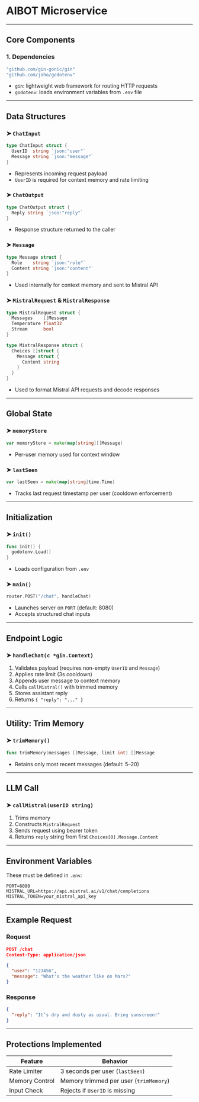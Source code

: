 # AIBOT Microservice

---

## Core Components

### 1. Dependencies

```go
"github.com/gin-gonic/gin"
"github.com/joho/godotenv"
```

* `gin`: lightweight web framework for routing HTTP requests
* `godotenv`: loads environment variables from `.env` file

---

## Data Structures

### ➤ `ChatInput`

```go
type ChatInput struct {
  UserID  string `json:"user"`
  Message string `json:"message"`
}
```

* Represents incoming request payload
* `UserID` is required for context memory and rate limiting

### ➤ `ChatOutput`

```go
type ChatOutput struct {
  Reply string `json:"reply"`
}
```

* Response structure returned to the caller

### ➤ `Message`

```go
type Message struct {
  Role    string `json:"role"`
  Content string `json:"content"`
}
```

* Used internally for context memory and sent to Mistral API

### ➤ `MistralRequest` & `MistralResponse`

```go
type MistralRequest struct {
  Messages    []Message
  Temperature float32
  Stream      bool
}
```

```go
type MistralResponse struct {
  Choices []struct {
    Message struct {
      Content string
    }
  }
}
```

* Used to format Mistral API requests and decode responses

---

## Global State

### ➤ `memoryStore`

```go
var memoryStore = make(map[string][]Message)
```

* Per-user memory used for context window

### ➤ `lastSeen`

```go
var lastSeen = make(map[string]time.Time)
```

* Tracks last request timestamp per user (cooldown enforcement)

---

## Initialization

### ➤ `init()`

```go
func init() {
  godotenv.Load()
}
```

* Loads configuration from `.env`

### ➤ `main()`

```go
router.POST("/chat", handleChat)
```

* Launches server on `PORT` (default: 8080)
* Accepts structured chat inputs

---

## Endpoint Logic

### ➤ `handleChat(c *gin.Context)`

1. Validates payload (requires non-empty `UserID` and `Message`)
2. Applies rate limit (3s cooldown)
3. Appends user message to context memory
4. Calls `callMistral()` with trimmed memory
5. Stores assistant reply
6. Returns `{ "reply": "..." }`

---

## Utility: Trim Memory

### ➤ `trimMemory()`

```go
func trimMemory(messages []Message, limit int) []Message
```

* Retains only most recent messages (default: 5–20)

---

## LLM Call

### ➤ `callMistral(userID string)`

1. Trims memory
2. Constructs `MistralRequest`
3. Sends request using bearer token
4. Returns `reply` string from first `Choices[0].Message.Content`

---

## Environment Variables

These must be defined in `.env`:

```env
PORT=8080
MISTRAL_URL=https://api.mistral.ai/v1/chat/completions
MISTRAL_TOKEN=your_mistral_api_key
```

---

## Example Request

### Request

```json
POST /chat
Content-Type: application/json

{
  "user": "123456",
  "message": "What's the weather like on Mars?"
}
```

### Response

```json
{
  "reply": "It’s dry and dusty as usual. Bring sunscreen!"
}
```

---

## Protections Implemented

| Feature        | Behavior                               |
| -------------- | -------------------------------------- |
| Rate Limiter   | 3 seconds per user (`lastSeen`)        |
| Memory Control | Memory trimmed per user (`trimMemory`) |
| Input Check    | Rejects if `UserID` is missing         |
